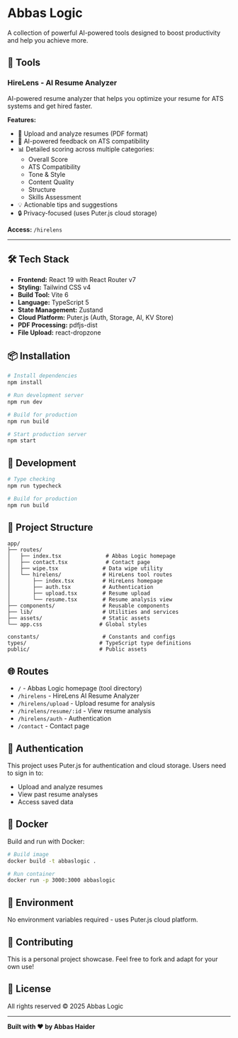 # Abbas Logic

A collection of powerful AI-powered tools designed to boost productivity and help you achieve more.

## 🚀 Tools

### HireLens - AI Resume Analyzer
AI-powered resume analyzer that helps you optimize your resume for ATS systems and get hired faster.

**Features:**
- 📄 Upload and analyze resumes (PDF format)
- 🤖 AI-powered feedback on ATS compatibility
- 📊 Detailed scoring across multiple categories:
  - Overall Score
  - ATS Compatibility
  - Tone & Style
  - Content Quality
  - Structure
  - Skills Assessment
- 💡 Actionable tips and suggestions
- 🔒 Privacy-focused (uses Puter.js cloud storage)

**Access:** `/hirelens`

---

## 🛠️ Tech Stack

- **Frontend:** React 19 with React Router v7
- **Styling:** Tailwind CSS v4
- **Build Tool:** Vite 6
- **Language:** TypeScript 5
- **State Management:** Zustand
- **Cloud Platform:** Puter.js (Auth, Storage, AI, KV Store)
- **PDF Processing:** pdfjs-dist
- **File Upload:** react-dropzone

## 📦 Installation

```bash
# Install dependencies
npm install

# Run development server
npm run dev

# Build for production
npm run build

# Start production server
npm start
```

## 🔧 Development

```bash
# Type checking
npm run typecheck

# Build for production
npm run build
```

## 📁 Project Structure

```
app/
├── routes/
│   ├── index.tsx              # Abbas Logic homepage
│   ├── contact.tsx            # Contact page
│   ├── wipe.tsx              # Data wipe utility
│   └── hirelens/             # HireLens tool routes
│       ├── index.tsx         # HireLens homepage
│       ├── auth.tsx          # Authentication
│       ├── upload.tsx        # Resume upload
│       └── resume.tsx        # Resume analysis view
├── components/               # Reusable components
├── lib/                      # Utilities and services
├── assets/                   # Static assets
└── app.css                  # Global styles

constants/                    # Constants and configs
types/                       # TypeScript type definitions
public/                      # Public assets
```

## 🌐 Routes

- `/` - Abbas Logic homepage (tool directory)
- `/hirelens` - HireLens AI Resume Analyzer
- `/hirelens/upload` - Upload resume for analysis
- `/hirelens/resume/:id` - View resume analysis
- `/hirelens/auth` - Authentication
- `/contact` - Contact page

## 🔐 Authentication

This project uses Puter.js for authentication and cloud storage. Users need to sign in to:
- Upload and analyze resumes
- View past resume analyses
- Access saved data

## 🐳 Docker

Build and run with Docker:

```bash
# Build image
docker build -t abbaslogic .

# Run container
docker run -p 3000:3000 abbaslogic
```

## 📝 Environment

No environment variables required - uses Puter.js cloud platform.

## 🤝 Contributing

This is a personal project showcase. Feel free to fork and adapt for your own use!

## 📄 License

All rights reserved © 2025 Abbas Logic

---

**Built with ❤️ by Abbas Haider**

